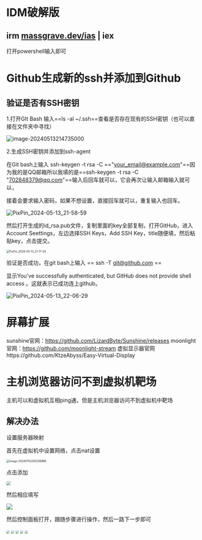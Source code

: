 # IDM破解版

## irm [massgrave.dev/ias](http://link.zhihu.com/?target=https%3A//massgrave.dev/ias) | iex

打开powershell输入即可



# Github生成新的ssh并添加到Github

## 验证是否有SSH密钥

1.打开GIt Bash 输入==ls -al ~/.ssh==查看是否存在现有的SSH密钥（也可以直接在文件夹中寻找）

![image-20240513214735000](S:\Typora_BiJi\随笔记\imges\image-20240513214735000.png)

2.生成SSH密钥并添加到ssh-agent

在Git bash上输入 ssh-keygen -t rsa -C =="your_email@example.com"==因为我的是QQ邮箱所以我填的是==ssh-keygen -t rsa -C "702848379@qq.com"==输入后回车就可以，它会再次让输入邮箱输入就可以，

接着会要求输入密码，如果不想设置，直接回车就可以，重复输入也回车。

![PixPin_2024-05-13_21-58-59](S:\Typora_BiJi\随笔记\imges\PixPin_2024-05-13_21-58-59.png)



然后打开生成的id_rsa.pub文件，复制里面的key全部复制，打开GitHub，进入Account Seettings，左边选择SSH Keys，Add SSH Key，title随便填，然后粘贴key，点击提交。

<img src="S:\Typora_BiJi\随笔记\imges\PixPin_2024-05-13_21-17-24.png" alt="PixPin_2024-05-13_21-17-24" style="zoom:50%;" />

验证是否成功，在git bash上输入 == ssh -T git@github.com ==

显示You’ve successfully authenticated, but GitHub does not provide shell access 。这就表示已成功连上github。

![PixPin_2024-05-13_22-06-29](S:\Typora_BiJi\随笔记\imges\PixPin_2024-05-13_22-06-29.png)



# 屏幕扩展

sunshine官网：https://github.com/LizardByte/Sunshine/releases
moonlight官网：https://github.com/moonlight-stream
虚拟显示器官网https://github.com/KtzeAbyss/Easy-Virtual-Display



# 主机浏览器访问不到虚拟机靶场





主机可以和虚拟机互相ping通，但是主机浏览器访问不到虚拟机中靶场



## 解决办法

设置服务器映射

首先在虚拟机中设置网络，点击nat设置

<img src="S:\Typora_BiJi\随笔记\imges\image-20240702200256966.png" alt="image-20240702200256966" style="zoom:50%;" />

点击添加

<img src="S:\Typora_BiJi\随笔记\imges\pspstu.png" style="zoom: 67%;" />

然后相应填写

![](S:\Typora_BiJi\随笔记\imges\phpstu2.png)

然后控制面板打开，跟随步骤进行操作，然后一路下一步即可

<img src="S:\Typora_BiJi\随笔记\imges\phpstu3.png" style="zoom:50%;" />

<img src="S:\Typora_BiJi\随笔记\imges\phpstu4.png" style="zoom:50%;" />

<img src="S:\Typora_BiJi\随笔记\imges\phpstu5.png" style="zoom:50%;" />

<img src="S:\Typora_BiJi\随笔记\imges\phpstu6.png" style="zoom:50%;" />

<img src="S:\Typora_BiJi\随笔记\imges\phpstu7.png" style="zoom:50%;" />













